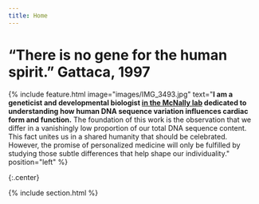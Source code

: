 ```yaml
---
title: Home
---
```

# “There is no gene for the human spirit.” Gattaca, 1997

{% include feature.html
  image="images/IMG_3493.jpg"
  text="<strong>I am a geneticist and developmental biologist <a href='https://labs.feinberg.northwestern.edu/mcnally/members/index.html'>in the McNally lab</a> dedicated to understanding how human DNA sequence variation influences cardiac form and function.</strong> The foundation of this work is the observation that we differ in a vanishingly low proportion of our total DNA sequence content. This fact unites us in a shared humanity that should be celebrated. However, the promise of personalized medicine will only be fulfilled by studying those subtle differences that help shape our individuality." 
  position="left"
%}


{:.center}

{% include section.html %}


